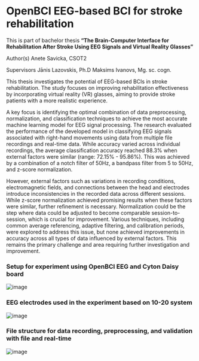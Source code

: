 # OpenBCI EEG-based BCI for stroke rehabilitation

This is part of bachelor thesis **“The Brain-Computer Interface for Rehabilitation After Stroke Using EEG Signals and Virtual Reality Glasses”**

Author(s)		Anete Savicka, CSOT2

Supervisors		Jānis Lazovskis, Ph.D
			Maksims Ivanovs, Mg. sc. cogn.

This thesis investigates the potential of EEG-based BCIs in stroke rehabilitation. The study focuses on improving rehabilitation effectiveness by incorporating virtual reality (VR) glasses, aiming to provide stroke patients with a more realistic experience. 

A key focus is identifying the optimal combination of data preprocessing, normalization, and classification techniques to achieve the most accurate machine learning model for EEG signal processing. The research evaluated the performance of the developed model in classifying EEG signals associated with right-hand movements using data from multiple file recordings and real-time data. While accuracy varied across individual recordings, the average classification accuracy reached 88.3% when external factors were similar (range: 72.15% - 95.86%). This was achieved by a combination of a notch filter of 50Hz, a bandpass filter from 5 to 50Hz, and z-score normalization.

However, external factors such as variations in recording conditions, electromagnetic fields, and connections between the head and electrodes introduce inconsistencies in the recorded data across different sessions. While z-score normalization achieved promising results when these factors were similar, further refinement is necessary. Normalization could be the step where data could be adjusted to become comparable session-to-session, which is crucial for improvement. Various techniques, including common average referencing, adaptive filtering, and calibration periods, were explored to address this issue, but none achieved improvements in accuracy across all types of data influenced by external factors. This remains the primary challenge and area requiring further investigation and improvement.

### Setup for experiment using OpenBCI EEG and Cyton Daisy board
![image](https://github.com/AneteSavicka/OpenBCI_EEG_Stroke_Rehab/assets/71130798/09abf6e0-9754-4dde-877f-143121862ff1|width=25)

### EEG electrodes used in the experiment based on 10-20 system
![image](https://github.com/AneteSavicka/OpenBCI_EEG_Stroke_Rehab/assets/71130798/349db510-ad0b-4b2e-854a-9eed82b17c5b|width=25)

### File structure for data recording, preprocessing, and validation with file and real-time
![image](https://github.com/AneteSavicka/OpenBCI_EEG_Stroke_Rehab/assets/71130798/b72f072f-85e7-49f9-83ee-7c4b64c2ea5e|width=25)
